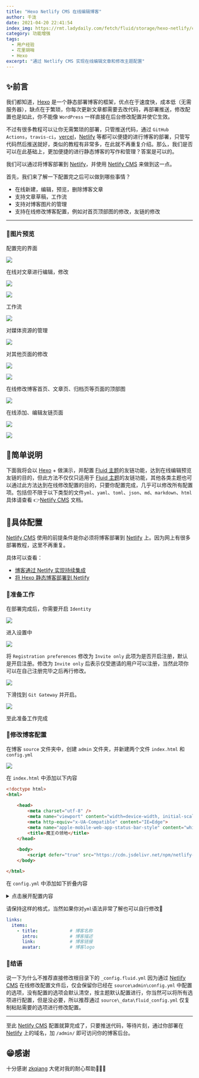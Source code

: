 ```yaml
---
title: "Hexo Netlify CMS 在线编辑博客"
author: 千泷
date: 2021-04-20 22:41:54
index_img: https://rmt.ladydaily.com/fetch/fluid/storage/hexo-netlify/cover.png?w=480&fmt=webp
category: 功能增强
tags:
  - 用户经验
  - 花里胡哨
  - Hexo
excerpt: "通过 Netlify CMS 实现在线编辑文章和修改主题配置"
---
```



## ✨前言

我们都知道，[Hexo](https://hexo.io/zh-cn/) 是一个静态部署博客的框架，优点在于速度快，成本低（无需服务器），缺点在于繁琐，你每次更新文章都需要去改代码，再部署推送，修改配置也是如此，你不能像 `WordPress` 一样直接在后台修改配置并使它生效。

不过有很多教程可以让你无需繁琐的部署，只管推送代码，通过 `GitHub Actions`，`travis-ci`，[vercel](https://vercel.com/)，[Netlify](Netlifyhttps://www.netlify.com/) 等都可以便捷的进行博客的部署，只管写代码然后推送就好，类似的教程有非常多，在此就不再重复介绍。那么，我们是否可以在此基础上，更加便捷的进行静态博客的写作和管理？答案是可以的。

我们可以通过将博客部署到 [Netlify](https://www.netlify.com/)，并使用 [Netlify CMS](https://www.netlifycms.org/) 来做到这一点。

首先，我们来了解一下配置完之后可以做到哪些事情？

- 在线新建，编辑，预览，删除博客文章
- 支持文章草稿，工作流
- 支持对博客图片的管理
- 支持在线修改博客配置，例如对首页顶部图的修改，友链的修改

---

### 🎈图片预览

配置完的界面

![](https://gitee.com/leicancun/cdn/raw/master/Netlify-cms/image-20210420211303684.png)

在线对文章进行编辑，修改

![](https://gitee.com/leicancun/cdn/raw/master/Netlify-cms/image-20210418222435713.png)

![](https://gitee.com/leicancun/cdn/raw/master/Netlify-cms/image-20210418222455291.png)

工作流

![](https://gitee.com/leicancun/cdn/raw/master/Netlify-cms/image-20210420212403763.png)

对媒体资源的管理

![](https://gitee.com/leicancun/cdn/raw/master/Netlify-cms/image-20210420212801157.png)

对其他页面的修改

![](https://gitee.com/leicancun/cdn/raw/master/Netlify-cms/image-20210420213123997.png)

![](https://gitee.com/leicancun/cdn/raw/master/Netlify-cms/image-20210420213142628.png)

在线修改博客首页、文章页、归档页等页面的顶部图

![](https://gitee.com/leicancun/cdn/raw/master/Netlify-cms/image-20210420214308165.png)

在线添加、编辑友链页面

![](https://gitee.com/leicancun/cdn/raw/master/Netlify-cms/image-20210418223337304.png)

![](https://gitee.com/leicancun/cdn/raw/master/Netlify-cms/image-20210418223354013.png)

## 📃简单说明

下面我将会以 [Hexo](https://hexo.io/zh-cn/) + 做演示，并配置 [Fluid 主题](https://github.com/fluid-dev/hexo-theme-fluid)的友链功能，达到在线编辑预览友链的目的，但此方法不仅仅只适用于 [Fluid 主题](https://github.com/fluid-dev/hexo-theme-fluid)的友链功能，其他各类主题也可以通过此方法达到在线修改配置的目的，只要你配置完成，几乎可以修改所有配置项。包括但不限于以下类型的文件`yml`、`yaml`、`toml`、`json`、`md`、`markdown`、`html`具体请查看 👉[Netlify CMS](https://www.netlifycms.org/) 文档。

## 🔧具体配置

[Netlify CMS](https://www.netlifycms.org/) 使用的前提条件是你必须将博客部署到 [Netlify](https://www.netlify.com/) 上。因为网上有很多部署教程，这里不再重复。

具体可以查看：

- [博客通过 Netlify 实现持续集成](https://guanqr.com/tech/website/deploy-blog-to-netlify/)
- [将 Hexo 静态博客部署到 Netlify](https://io-oi.me/tech/deploy-static-site-to-netlify/)

### 👟准备工作

在部署完成后，你需要开启 `Identity`

![](https://gitee.com/leicancun/cdn/raw/master/Netlify-cms/image-20210418225044656.png)

进入设置中

![](https://gitee.com/leicancun/cdn/raw/master/Netlify-cms/image-20210418225125358.png)

将 `Registration preferences` 修改为 `Invite only` 此项为是否开启注册，默认是开启注册。修改为 `Invite only` 后表示仅受邀请的用户可以注册，当然此项你可以在自己注册完毕之后再行修改。

![](https://gitee.com/leicancun/cdn/raw/master/Netlify-cms/image-20210418225239607.png)

下滑找到 `Git Gateway` 并开启。

![](https://gitee.com/leicancun/cdn/raw/master/Netlify-cms/image-20210418225726557.png)

至此准备工作完成

### 🎨修改博客配置

在博客 `source` 文件夹中，创建 `admin` 文件夹，并新建两个文件 `index.html` 和 `config.yml` 

![](https://gitee.com/leicancun/cdn/raw/master/Netlify-cms/image-20210418230338242.png)

在 `index.html` 中添加以下内容

```html
<!doctype html>
<html>
    
    <head>
        <meta charset="utf-8" />
        <meta name="viewport" content="width=device-width, initial-scale=1.0" />
        <meta http-equiv="x-UA-Compatible" content="IE=Edge">
        <meta name="apple-mobile-web-app-status-bar-style" content="white" />
        <title>魔王の领地</title>
    </head>
    
    <body>
        <script defer="true" src="https://cdn.jsdelivr.net/npm/netlify-cms@2/dist/netlify-cms.js"></script>
    </body>

</html>
```

在 `config.yml` 中添加如下折叠内容

<details>
<summary>点击展开配置内容</summary>
```yaml
backend:
  name: git-gateway # https://github.com/netlify/netlify-cms
  branch: main # 要更新的分支(可选；默认为主分支)

# This line should *not* be indented
publish_mode: editorial_workflow

# This line should *not* be indented
media_folder: "source/images/uploads" # 媒体文件将存储在图片/上载下的Repo中。
public_folder: "/images/uploads" # 上传的媒体的src属性将以/images/uploads开头。

site_url: https://www.myql.xyz # 网站网址
display_url: https://www.myql.xyz # 显示网址

locale: "zh_Hans" # 语言环境 https://github.com/netlify/netlify-cms/tree/master/packages/netlify-cms-locales/src

collections:      # https://www.netlifycms.org/docs/configuration-options/#collections
  - name: "posts" # 在路由中使用，例如：/admin/collections/blog。
    label: "Post" # 在用户界面中使用
    folder: "source/_posts" # 存储文件的文件夹的路径。
    create: true # 允许用户在这个集合中创建新的文件。
    fields: # 每份文件的字段，通常是前面的内容。
      - {label: "顶部图", name: "banner_img", widget: "image", required: false} 
      - {label: "文章封面", name: "index_img", widget: "image", required: false} 
      - {label: "文章排序", name: "sticky", widget: "number", required: false}
      - {label: "标题", name: "title", widget: "string"}
      - {label: "发布日期", name: "date", widget: "datetime", format: "YYYY-MM-DD HH:mm:ss", dateFormat: "YYYY-MM-DD", timeFormat: "HH:mm:ss", required: false}
      - {label: "更新日期", name: "updated", widget: "datetime", format: "YYYY-MM-DD HH:mm:ss", dateFormat: "YYYY-MM-DD", timeFormat: "HH:mm:ss", required: false}
      - {label: "标签", name: "tags", widget: "list", required: false}
      - {label: "分类", name: "categories", widget: "list", required: false}
      - {label: "关键词", name: "keywords", widget: "list", required: false}
      - {label: "摘要", name: "excerpt", widget: "list", required: false}
      - {label: "内容", name: "body", widget: "markdown", required: false}
      - {label: "永久链接", name: "permalink", widget: "string", required: false}
      - {label: "评论", name: "comments", widget: "boolean", default: true, required: false}

  - name: "pages"
    label: "Pages"
    files:
      - file: "source/about/index.md"
        name: "about"
        label: "关于"
        fields:
          - {label: "标题", name: "title", widget: "string"}
          - {label: "内容", name: "body", widget: "markdown", required: false}
          - {label: "评论", name: "comments", widget: "boolean", default: true, required: false}

# 如果你不是Fluid 主题，请删除以下配置，或者对文件路径及字段进行修改
  - name: "settings"
    label: "settings"
    files:      
      - file: "source/_data/fluid_config.yml"
        name: "fluid"
        label: "Fluid 主题配置"
        editor:
          preview: true      # 是否开启编辑预览
        fields:
          - label: "首页"
            name: "index"
            widget: "object"
            collapsed: true   # 是否折叠显示
            fields:
              - label: "顶部图"
                name: "banner_img"
                widget: "image"
              - label: "高度"
                name: "banner_img_height"
                widget: "number"
          - label: "文章页"
            name: "post"
            widget: "object"
            collapsed: true
            fields:
              - label: "顶部图(默认)"
                name: "banner_img"
                widget: "image"
              - label: "高度"
                name: "banner_img_height"
                widget: "number" 
              - label: "文章封面图(默认)"
                name: "default_index_img"
                widget: "image"
          - label: "归档页"
            name: "archive"
            widget: "object"
            collapsed: true
            fields:
              - label: "顶部图"
                name: "banner_img"
                widget: "image"
              - label: "高度"
                name: "banner_img_height"
                widget: "number"
          - label: "分类页"
            name: "category"
            widget: "object"
            collapsed: true
            fields:
              - label: "顶部图"
                name: "banner_img"
                widget: "image"
              - label: "高度"
                name: "banner_img_height"
                widget: "number"
          - label: "标签页"
            name: "tag"
            widget: "object"
            collapsed: true
            fields:
              - label: "顶部图"
                name: "banner_img"
                widget: "image"
              - label: "高度"
                name: "banner_img_height"
                widget: "number"
          - label: "关于页"
            name: "about"
            widget: "object"
            collapsed: true
            fields:
              - label: "顶部图"
                name: "banner_img"
                widget: "image"
              - label: "高度"
                name: "banner_img_height"
                widget: "number"
          - label: "友链页面"
            name: "links"
            widget: "object"
            collapsed: true
            fields:
              - label: "顶部图"
                name: "banner_img"
                widget: "image"
              - label: "高度"
                name: "banner_img_height"
                widget: "number"
              - label: "项目"
                name: "items"
                widget: "list"
                fields:
                  - {label: "网站名称", name: "title", widget: "string", required: false}
                  - {label: "网址描述", name: "intro", widget: "string", required: false}
                  - {label: "网站地址", name: "link", widget: "string", required: false}
                  - {label: "网站图片", name: "avatar", widget: "image", required: false}
```
</details>

请注意，这里我对 [Fluid 主题](https://github.com/fluid-dev/hexo-theme-fluid)进行了配置，例如`banner_img`、`index_img`等项目，不能正常使用请删除，如果你不是 [Fluid 主题](https://github.com/fluid-dev/hexo-theme-fluid)请根据实际情况对`source\admin\config.yml`配置进行修改，如果你和我一样是 [Fluid 主题](https://github.com/fluid-dev/hexo-theme-fluid)，还需要将主题配置文件（`/_config.fluid.yml`）中的相对应的字段及其内容一并注释掉才能使其生效，类似于这样

![](https://gitee.com/leicancun/cdn/raw/master/Netlify-cms/image-20210420221125705.png)

![](https://gitee.com/leicancun/cdn/raw/master/Netlify-cms/image-20210419015951835.png)

并且创建`source\_data\fluid_config.yml`，将相关配置复制粘贴到里面（请根据此配置去主题配置文件中注释掉相对应的字段）

<details>
<summary>点击展开配置内容</summary>
```yaml
index:
  banner_img: https://cdn.jsdelivr.net/gh/leicancun/JSCDN@master/images/background.webp
  banner_img_height: 100
post:
  banner_img: https://cdn.jsdelivr.net/gh/leicancun/JSCDN@master/images/mmexport1602581319886.webp
  banner_img_height: 70
  default_index_img: https://cdn.jsdelivr.net/gh/leicancun/JSCDN@main/images/wallhaven-g8wvm7.webp
archive:
  banner_img: https://cdn.jsdelivr.net/gh/leicancun/JSCDN@main/images/1616421595370-wallhaven-q6ov7d.jpg
  banner_img_height: 80
category:
  banner_img: https://cdn.jsdelivr.net/gh/leicancun/JSCDN@main/images/1616421818281-wallhaven-zm93dj.jpg
  banner_img_height: 80
tag:
  banner_img: https://cdn.jsdelivr.net/gh/leicancun/JSCDN@main/images/1616421669417-wallhaven-1kkm2g.jpg
  banner_img_height: 80
about:
  banner_img: https://cdn.jsdelivr.net/gh/leicancun/JSCDN@main/images/wallhaven-pkkr2.webp
  banner_img_height: 80
links:
  banner_img: https://cdn.jsdelivr.net/gh/leicancun/JSCDN@main/images/1616421416500-wallhaven-rddv31.jpg
  banner_img_height: 80
  items:
    - title: 小丁的个人博客
      intro: 世间所有的相遇，都是久别重逢
      link: https://tding.top
      avatar: https://tding.top/images/avatar.webp
    - title: 米奇妙妙屋
      intro: 逐风揽月登九天 踏浪擒龙游四海
      link: https://ifibe.com/
      avatar: https://cdn.jsdelivr.net/gh/useblue/ucdn/imgs/avatar.webp
    - title: 荷戟独彷徨
      intro: 爱光学，爱生活，爱创造
      link: https://guanqr.com/
      avatar: https://cdn.jsdelivr.net/gh/guanqr/blog/static/icons/android-chrome-512x512.png
    - title: iMaeGoo’s Blog
      intro: 虹墨空间站
      link: https://www.imaegoo.com
      avatar: https://www.imaegoo.com/images/avatar.jpg
    - title: 琉仙の后花园
      intro: 一起来种花家呀
      link: https://blog.lx101.cn/
      avatar: https://z3.ax1x.com/2021/03/28/cS2LNV.jpg
    - title: LOGI
      intro: 会点代码的强迫症
      link: https://logi.im
      avatar: https://code.bdstatic.com/npm/logicdn@1.0.0/logi.im/usr/images/global/logo.webp
```
</details>

请保持这样的格式，当然如果你对`yml`语法非常了解也可以自行修改🤣

```yaml
links:
  items:
    - title: 			# 博客名称
      intro: 			# 博客描述
      link: 			# 博客链接
      avatar: 			# 博客logo
```

### 🤣结语

说一下为什么不推荐直接修改根目录下的 `_config.fluid.yml` 因为通过 [Netlify CMS](https://www.netlifycms.org/) 在线修改配置文件后，仅会保留你已经在 `source\admin\config.yml` 中配置的选项，没有配置的选项会默认清空，按主题默认配置进行，你当然可以将所有选项进行配置，但是没必要，所以推荐通过 `source\_data\fluid_config.yml` 仅复制粘贴需要的选项进行修改配置。


---

至此 [Netlify CMS](https://www.netlifycms.org/) 配置就算完成了，只要推送代码，等待片刻，通过你部署在 [Netlify](https://www.netlify.com/) 上的域名，加 `/admin/` 即可访问你的博客后台。

## 😁感谢

十分感谢 [zkqiang](https://github.com/zkqiang) 大佬对我的耐心帮助🎉🎉🎉

